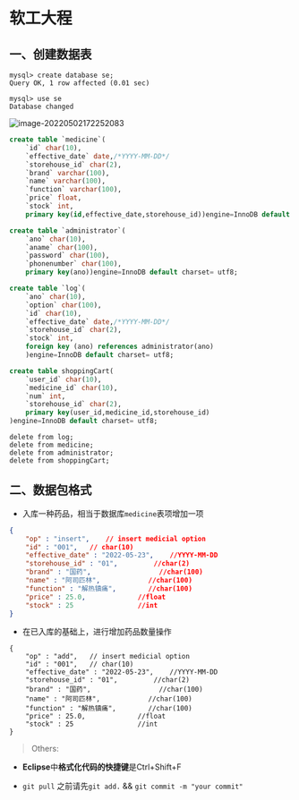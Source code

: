 # 软工大程


## 一、创建数据表

```mysql
mysql> create database se;
Query OK, 1 row affected (0.01 sec)

mysql> use se
Database changed
```

![image-20220502172252083](https://s2.loli.net/2022/05/02/9ayOUQwqpgS2khN.png)

```sql
create table `medicine`( 
    `id` char(10), 
    `effective_date` date,/*YYYY-MM-DD*/
    `storehouse_id` char(2),
    `brand` varchar(100),
    `name` varchar(100), 
    `function` varchar(100),
    `price` float,
    `stock` int,
    primary key(id,effective_date,storehouse_id))engine=InnoDB default charset= utf8;
```



```sql
create table `administrator`( 
    `ano` char(10),
    `aname` char(100),
    `password` char(100), 
    `phonenumber` char(100),
    primary key(ano))engine=InnoDB default charset= utf8;
```



```sql
create table `log`( 
    `ano` char(10),
    `option` char(100),
    `id` char(10), 
    `effective_date` date,/*YYYY-MM-DD*/
    `storehouse_id` char(2),
    `stock` int,
    foreign key (ano) references administrator(ano)
    )engine=InnoDB default charset= utf8;
```



```sql
create table shoppingCart(
	`user_id` char(10),
	`medicine_id` char(10),
	`num` int,
    `storehouse_id` char(2),
	primary key(user_id,medicine_id,storehouse_id)
)engine=InnoDB default charset= utf8;
```





```mysql
delete from log;
delete from medicine;
delete from administrator;
delete from shoppingCart;
```

## 二、数据包格式

* 入库一种药品，相当于数据库`medicine`表项增加一项

```json
{
    "op" : "insert",	// insert medicial option
    "id" : "001",	// char(10)
    "effective_date" : "2022-05-23",	//YYYY-MM-DD
    "storehouse_id" : "01",			//char(2)
    "brand" : "国药",					//char(100)
    "name" : "阿司匹林",			//char(100)
    "function" : "解热镇痛",		//char(100)
    "price" : 25.0,				//float
    "stock" : 25				//int
}
```

* 在已入库的基础上，进行增加药品数量操作

```
{
    "op" : "add",	// insert medicial option
    "id" : "001",	// char(10)
    "effective_date" : "2022-05-23",	//YYYY-MM-DD
    "storehouse_id" : "01",			//char(2)
    "brand" : "国药",					//char(100)
    "name" : "阿司匹林",			//char(100)
    "function" : "解热镇痛",		//char(100)
    "price" : 25.0,				//float
    "stock" : 25				//int
}
```





> Others:

* **Eclipse**中**格式化代码的快捷键**是Ctrl+Shift+F

* `git pull` 之前请先`git add.` && `git commit -m "your commit"`

